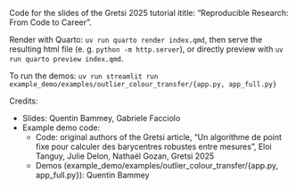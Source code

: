 Code for the slides of the Gretsi 2025 tutorial ititle: “Reproducible Research: From Code to Career”.

Render with Quarto: `uv run quarto render index.qmd`, then serve the resulting html file (e. g. `python -m http.server`), or directly preview with `uv run quarto preview index.qmd`.

To run the demos: `uv run streamlit run example_demo/examples/outlier_colour_transfer/{app.py, app_full.py}`

Credits:

* Slides: Quentin Bammey, Gabriele Facciolo
* Example demo code:
  * Code: original authors of the Gretsi article, “Un algorithme de point fixe pour calculer des barycentres robustes entre mesures”, Eloi Tanguy, Julie Delon, Nathaël Gozan, Gretsi 2025
  * Demos (example_demo/examples/outlier_colour_transfer/{app.py, app_full.py}): Quentin Bammey
